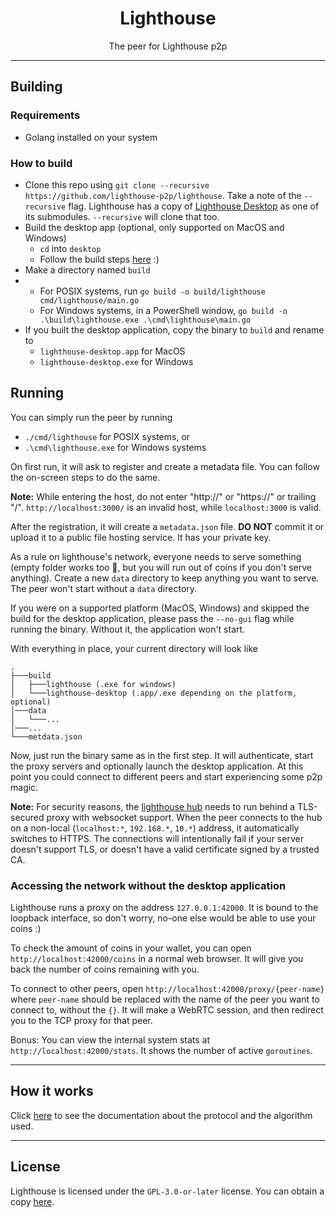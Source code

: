 <h1 align="center">Lighthouse</h1>
<p align="center">The peer for Lighthouse p2p</p>

---

## Building

### Requirements

- Golang installed on your system

### How to build

- Clone this repo using `git clone --recursive https://github.com/lighthouse-p2p/lighthouse`. Take a note of the `--recursive` flag. Lighthouse has a copy of [Lighthouse Desktop](https://github.com/lighthouse-p2p/desktop) as one of its submodules. `--recursive` will clone that too.
- Build the desktop app (optional, only supported on MacOS and Windows)
  - `cd` into `desktop`
  - Follow the build steps [here](https://github.com/lighthouse-p2p/desktop) :)
- Make a directory named `build`
- - For POSIX systems, run `go build -o build/lighthouse cmd/lighthouse/main.go`
  - For Windows systems, in a PowerShell window, `go build -o .\build\lighthouse.exe .\cmd\lighthouse\main.go`
- If you built the desktop application, copy the binary to `build` and rename to
  - `lighthouse-desktop.app` for MacOS
  - `lighthouse-desktop.exe` for Windows

## Running

You can simply run the peer by running

- `./cmd/lighthouse` for POSIX systems, or
- `.\cmd\lighthouse.exe` for Windows systems

On first run, it will ask to register and create a metadata file. You can follow the on-screen steps to do the same.

**Note:** While entering the host, do not enter "http://" or "https://" or trailing "/". `http://localhost:3000/` is an invalid host, while `localhost:3000` is valid.

After the registration, it will create a `metadata.json` file. **DO NOT** commit it or upload it to a public file hosting service. It has your private key.

As a rule on lighthouse's network, everyone needs to serve something (empty folder works too 🙂, but you will run out of coins if you don't serve anything). Create a new `data` directory to keep anything you want to serve. The peer won't start without a `data` directory.

If you were on a supported platform (MacOS, Windows) and skipped the build for the desktop application, please pass the `--no-gui` flag while running the binary. Without it, the application won't start.

With everything in place, your current directory will look like

```
.
├───build
│   ├───lighthouse (.exe for windows)
│   └───lighthouse-desktop (.app/.exe depending on the platform, optional)
│───data
│   └───...
│───...
└───metdata.json
```

Now, just run the binary same as in the first step. It will authenticate, start the proxy servers and optionally launch the desktop application. At this point you could connect to different peers and start experiencing some p2p magic.

**Note:** For security reasons, the [lighthouse hub](https://github.com/lighthouse-p2p/hub) needs to run behind a TLS-secured proxy with websocket support. When the peer connects to the hub on a non-local (`localhost:*`, `192.168.*`, `10.*`) address, it automatically switches to HTTPS. The connections will intentionally fail if your server doesn't support TLS, or doesn't have a valid certificate signed by a trusted CA.

### Accessing the network without the desktop application

Lighthouse runs a proxy on the address `127.0.0.1:42000`. It is bound to the loopback interface, so don't worry, no-one else would be able to use your coins :)

To check the amount of coins in your wallet, you can open `http://localhost:42000/coins` in a normal web browser. It will give you back the number of coins remaining with you.

To connect to other peers, open `http://localhost:42000/proxy/{peer-name}` where `peer-name` should be replaced with the name of the peer you want to connect to, without the `{}`. It will make a WebRTC session, and then redirect you to the TCP proxy for that peer.

Bonus: You can view the internal system stats at `http://localhost:42000/stats`. It shows the number of active `goroutines`.

---

## How it works

Click [here](https://github.com/lighthouse-p2p/docs) to see the documentation about the protocol and the algorithm used.

---

## License

Lighthouse is licensed under the `GPL-3.0-or-later` license. You can obtain a copy [here](https://www.gnu.org/licenses/gpl-3.0.html).
